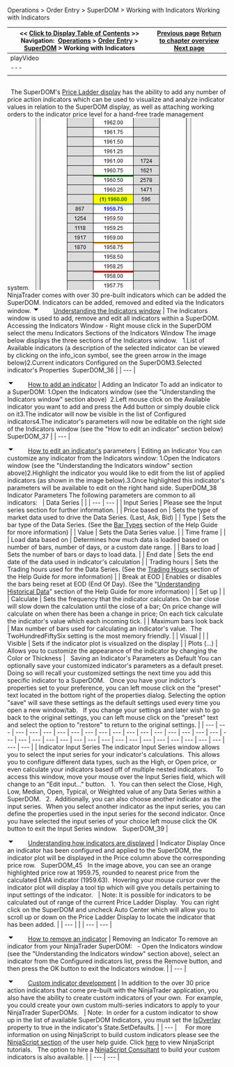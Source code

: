 ﻿
Operations > Order Entry > SuperDOM > Working with Indicators
Working with Indicators

| << [Click to Display Table of Contents](working_with_indicators_superdom.md) >> **Navigation:**     [Operations](operations-1.md) > [Order Entry](order_entry-1.md) > [SuperDOM](superdom-1.md) > Working with Indicators | [Previous page](superdom_templates-1.md) [Return to chapter overview](superdom-1.md) [Next page](properties_superdom-1.md) |
| --- | --- |
| playVideo |
| --- |
|  |

## 
 
The SuperDOM's [Price Ladder display](price_ladder_display-1.md) has the ability to add any number of price action indicators which can be used to visualize and analyze indicator values in relation to the SuperDOM display, as well as attaching working orders to the indicator price level for a hand-free trade management system.
 
![SuperDOM_44](superdom_44.png)
 
NinjaTrader comes with over 30 pre-built indicators which can be added the SuperDOM. Indicators can be added, removed and edited via the Indicators window.
![tog_minus](tog_minus-1.gif)        [Understanding the Indicators window](javascript:HMToggle('toggle','UnderstandingTheIndicatorsWindow','UnderstandingTheIndicatorsWindow_ICON'))
| The Indicators window is used to add, remove and edit all indicators within a SuperDOM. Accessing the Indicators Window - Right mouse click in the SuperDOM select the menu Indicators Sections of the Indicators Window The image below displays the three sections of the Indicators window.   1.List of Available indicators (a description of the selected indicator can be viewed by clicking on the info_icon symbol, see the green arrow in the image below)2.Current indicators Configured on the SuperDOM3.Selected indicator's Properties  SuperDOM_36 |
| --- |

![tog_minus](tog_minus-1.gif)        [How to add an indicator](javascript:HMToggle('toggle','HowToAddAnIndicator','HowToAddAnIndicator_ICON'))
| Adding an Indicator To add an indicator to a SuperDOM: 1.Open the Indicators window (see the "Understanding the Indicators window" section above)  2.Left mouse click on the Available indicator you want to add and press the Add button or simply double click on it3.The indicator will now be visible in the list of Configured indicators4.The indicator's parameters will now be editable on the right side of the Indicators window (see the "How to edit an indicator" section below)  SuperDOM_37 |
| --- |

![tog_minus](tog_minus-1.gif)        [How to edit an indicator's](javascript:HMToggle('toggle','HowToEditAnIndicators','HowToEditAnIndicators_ICON')) parameters
| Editing an Indicator You can customize any indicator from the Indicators window: 1.Open the Indicators window (see the "Understanding the Indicators window" section above)2.Highlight the indicator you would like to edit from the list of applied indicators (as shown in the image below).3.Once highlighted this indicator's parameters will be available to edit on the right hand side. SuperDOM_38 Indicator Parameters The following parameters are common to all indicators:     | Data Series |  | | --- | --- | | Input Series | Please see the Input series section for further information. | | Price based on | Sets the type of market data used to drive the Data Series. (Last, Ask, Bid) | | Type | Sets the bar type of the Data Series. (See the [Bar Types](bars_type-1.md) section of the Help Guide for more information) | | Value | Sets the Data Series value. | | Time frame |  | | Load data based on | Determines how much data is loaded based on number of bars, number of days, or a custom date range. | | Bars to load | Sets the number of bars or days to load data. | | End date | Sets the end date of the data used in indicator's calculation | | Trading hours | Sets the Trading hours used for the Data Series. (See the [Trading Hours](sessioniterator-1.md) section of the Help Guide for more information) | | Break at EOD | Enables or disables the bars being reset at EOD (End Of Day). (See the "[Understanding Historical Data](data_by_provider-1.md)" section of the Help Guide for more information) | | Set up |  | | Calculate | Sets the frequency that the indicator calculates. On bar close will slow down the calculation until the close of a bar; On price change will calculate on when there has been a change in price; On each tick calculate the indicator's value which each incoming tick. | | Maximum bars look back | Max number of bars used for calculating an indicator's value.  The TwoHundredFiftySix setting is the most memory friendly. | | Visual |  | | Visible | Sets if the indicator plot is visualized on the display | | Plots (...) | Allows you to customize the appearance of the indicator by changing the Color or Thickness |      Saving an Indicator's Parameters as Default You can optionally save your customized indicator's parameters as a default preset. Doing so will recall your customized settings the next time you add this specific indicator to a SuperDOM.   Once you have your indictor's properties set to your preference, you can left mouse click on the "preset" text located in the bottom right of the properties dialog. Selecting the option "save" will save these settings as the default settings used every time you open a new window/tab.   If you change your settings and later wish to go back to the original settings, you can left mouse click on the "preset" text and select the option to "restore" to return to the original settings. |
| --- | --- | --- | --- | --- | --- | --- | --- | --- | --- | --- | --- | --- | --- | --- | --- | --- | --- | --- | --- | --- | --- | --- | --- | --- | --- | --- | --- | --- | --- | --- | --- | --- | --- | --- |
| Indicator Input Series  The indicator Input Series window allows you to select the input series for your indicator's calculations.  This allows you to configure different data types, such as the High, or Open price, or even calculate your indicators based off of multiple nested indicators.     To access this window, move your mouse over the Input Series field, which will change to an "Edit input..." button.   1.  You can then select the Close, High, Low, Median, Open, Typical, or Weighted value of any Data Series within a SuperDOM.   2.  Additionally, you can also choose another indicator as the input series.  When you select another indicator as the input series, you can define the properties used in the input series for the second indicator. Once you have selected the input series of your choice left mouse click the OK button to exit the Input Series window.   SuperDOM_39 |

![tog_minus](tog_minus-1.gif)        [Understanding how indicators are displayed](javascript:HMToggle('toggle','UnderstandingHowIndicatorsAreDisplayed','UnderstandingHowIndicatorsAreDisplayed_ICON'))
| Indicator Display Once an indicator has been configured and applied to the SuperDOM, the indicator plot will be displayed in the Price column above the corresponding price row.   SuperDOM_45   In the image above, you can see an orange highlighted price row at 1959.75, rounded to nearest price from the calculated EMA indicator (1959.63).  Hovering your mouse cursor over the indicator plot will display a tool tip which will give you details pertaining to input settings of the indicator.     | Note: It is possible for indicators to be calculated out of range of the current Price Ladder Display.  You can right click on the SuperDOM and uncheck Auto Center which will allow you to scroll up or down on the Price Ladder Display to locate the indicator that has been added. | | --- | |
| --- | --- |

![tog_minus](tog_minus-1.gif)        [How to remove an indicator](javascript:HMToggle('toggle','HowToRemoveAnIndicator','HowToRemoveAnIndicator_ICON'))
| Removing an Indicator To remove an indicator from your NinjaTrader SuperDOM:   - Open the Indicators window (see the "Understanding the Indicators window" section above), select an indicator from the Configured indicators list, press the Remove button, and then press the OK button to exit the Indicators window. |
| --- |

![tog_minus](tog_minus-1.gif)        [Custom indicator development](javascript:HMToggle('toggle','CustomIndicatorDevelopment','CustomIndicatorDevelopment_ICON'))
| In addition to the over 30 price action indicators that come pre-built with the NinjaTrader application, you also have the ability to create custom indicators of your own.  For example, you could create your own custom multi-series indicators to apply to your NinjaTrader SuperDOMs.      | Note:  In order for a custom indicator to show up in the list of available SuperDOM Indicators, you must set the [IsOverlay](isoverlay-1.md) property to true in the indicator's State.SetDefaults. | | --- |        For more information on using NinjaScript to build custom indicators please see the [NinjaScript section](ninjascript-1.md) of the user help guide. Click [here](indicator-1.md) to view NinjaScript tutorials.   The option to hire a [NinjaScript Consultant](https://ninjatraderecosystem.com/search-results/?fwp_category=programming-services) to build your custom indicators is also available. |
| --- | --- |
